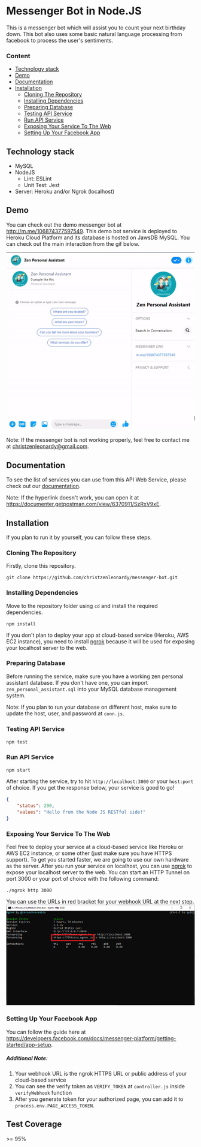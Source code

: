 # Messenger Bot in Node.JS

This is a messenger bot which will assist you to count your next birthday down. This bot also uses some basic natural language processing from facebook to process the user's sentiments.

### Content

- [Technology stack](#technology-stack)
- [Demo](#demo)
- [Documentation](#documentation)
- [Installation](#installation)
    - [Cloning The Repository](#cloning-the-repository)
    - [Installing Dependencies](#installing-dependencies)
    - [Preparing Database](#preparing-database)
    - [Testing API Service](#testing-api-service)
    - [Run API Service](#run-api-service)
    - [Exposing Your Service To The Web](#exposing-your-service-to-the-web)
    - [Setting Up Your Facebook App](#setting-up-your-facebook-app)

## Technology stack
- MySQL
- NodeJS
    - Lint: ESLint
    - Unit Test: Jest
- Server: Heroku and/or Ngrok (localhost)

## Demo
You can check out the demo messenger bot at http://m.me/106874377597549. This demo bot service is deployed to Heroku Cloud Platform and its database is hosted on JawsDB MySQL. You can check out the main interaction from the gif below.

![](assets/bot-demo.gif)

Note: If the messenger bot is not working properly, feel free to contact me at christzenleonardy@gmail.com.

## Documentation
To see the list of services you can use from this API Web Service, please check out our [documentation](https://documenter.getpostman.com/view/6370911/SzRxV9xE).

Note: If the hyperlink doesn't work, you can open it at https://documenter.getpostman.com/view/6370911/SzRxV9xE.

## Installation
If you plan to run it by yourself, you can follow these steps.

### Cloning The Repository
Firstly, clone this repository.
```
git clone https://github.com/christzenleonardy/messenger-bot.git
```

### Installing Dependencies
Move to the repository folder using `cd` and install the required dependencies.
```
npm install
```
If you don't plan to deploy your app at cloud-based service (Heroku, AWS EC2 instance), you need to install [ngrok](https://ngrok.io/) because it will be used for exposing your localhost server to the web.

### Preparing Database
Before running the service, make sure you have a working zen personal assistant database. If you don't have one, you can import `zen_personal_assistant.sql` into your MySQL database management system.

Note: If you plan to run your database on different host, make sure to update the host, user, and password at `conn.js`.

### Testing API Service
```
npm test
```

### Run API Service
```
npm start
```
After starting the service, try to hit `http://localhost:3000` or your `host:port` of choice. If you get the response below, your service is good to go!
```json
{
    "status": 200,
    "values": "Hello from the Node JS RESTful side!"
}
```

### Exposing Your Service To The Web
Feel free to deploy your service at a cloud-based service like Heroku or AWS EC2 instance, or some other (just make sure you have HTTPS support). To get you started faster, we are going to use our own hardware as the server. After you run your service on localhost, you can use [ngrok](https://ngrok.io/) to expose your localhost server to the web. You can start an HTTP Tunnel on port 3000 or your port of choice with the following command:
```
./ngrok http 3000
```
You can use the URLs in red bracket for your webhook URL at the next step.
![ngrok_screenshot](assets/ngrok-screenshot.png)

### Setting Up Your Facebook App
You can follow the guide here at https://developers.facebook.com/docs/messenger-platform/getting-started/app-setup.

##### Additional Note:
1. Your webhook URL is the ngrok HTTPS URL or public address of your cloud-based service
2. You can see the verify token as `VERIFY_TOKEN` at `controller.js` inside `verifyWebhook` function
3. After you generate token for your authorized page, you can add it to `process.env.PAGE_ACCESS_TOKEN`.

## Test Coverage

\>= 95%